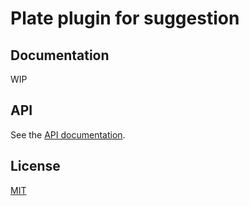 # Plate plugin for suggestion



## Documentation

WIP

## API

See the [API documentation](https://plate-api.udecode.io/globals.html). 

## License

[MIT](../../LICENSE)
